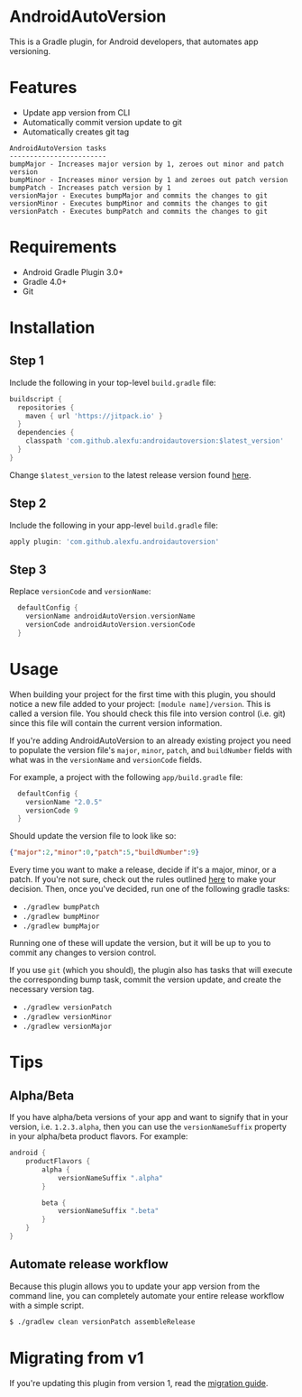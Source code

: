 # AndroidAutoVersion
This is a Gradle plugin, for Android developers, that automates app versioning.

# Features

- Update app version from CLI
- Automatically commit version update to git 
- Automatically creates git tag

```
AndroidAutoVersion tasks
------------------------
bumpMajor - Increases major version by 1, zeroes out minor and patch version
bumpMinor - Increases minor version by 1 and zeroes out patch version
bumpPatch - Increases patch version by 1
versionMajor - Executes bumpMajor and commits the changes to git
versionMinor - Executes bumpMinor and commits the changes to git
versionPatch - Executes bumpPatch and commits the changes to git
```

# Requirements

- Android Gradle Plugin 3.0+
- Gradle 4.0+
- Git

# Installation

## Step 1
Include the following in your top-level `build.gradle` file:

```groovy
buildscript {
  repositories {
    maven { url 'https://jitpack.io' }
  }
  dependencies {
    classpath 'com.github.alexfu:androidautoversion:$latest_version'
  }
}
```

Change `$latest_version` to the latest release version found [here](https://github.com/alexfu/androidautoversion/releases).

## Step 2
Include the following in your app-level `build.gradle` file:

```groovy
apply plugin: 'com.github.alexfu.androidautoversion'
```

## Step 3
Replace `versionCode` and `versionName`:

```groovy
  defaultConfig {
    versionName androidAutoVersion.versionName
    versionCode androidAutoVersion.versionCode
  }
```

# Usage
When building your project for the first time with this plugin, you should notice a new file added to your project: `[module name]/version`. This is called a version file. You should check this file into version control (i.e. git) since this file will contain the current version information.

If you're adding AndroidAutoVersion to an already existing project you need to populate the version file's `major`, `minor`, `patch`, and `buildNumber` fields with what was in the `versionName` and `versionCode` fields.

For example, a project with the following `app/build.gradle` file:

```groovy
  defaultConfig {
    versionName "2.0.5"
    versionCode 9
  }
```

Should update the version file to look like so:

```json
{"major":2,"minor":0,"patch":5,"buildNumber":9}
```

Every time you want to make a release, decide if it's a major, minor, or a patch. If you're not sure, check out the rules outlined [here](http://semver.org/) to make your decision. Then, once you've decided, run one of the following gradle tasks:

- `./gradlew bumpPatch`
- `./gradlew bumpMinor`
- `./gradlew bumpMajor`

Running one of these will update the version, but it will be up to you to commit any changes to version control. 

If you use `git` (which you should), the plugin also has tasks that will execute the corresponding bump task, commit the version update, and create the necessary version tag.

- `./gradlew versionPatch`
- `./gradlew versionMinor`
- `./gradlew versionMajor`

# Tips

## Alpha/Beta
If you have alpha/beta versions of your app and want to signify that in your version, i.e. `1.2.3.alpha`, then you can use the `versionNameSuffix` property in your alpha/beta product flavors. For example:

```gradle
android {
    productFlavors {
        alpha {
            versionNameSuffix ".alpha"
        }

        beta {
            versionNameSuffix ".beta"
        }
    }
}
```

## Automate release workflow
Because this plugin allows you to update your app version from the command line, you can completely automate your entire release workflow with a simple script.

```bash
$ ./gradlew clean versionPatch assembleRelease
```

# Migrating from v1
If you're updating this plugin from version 1, read the [migration guide](https://github.com/alexfu/androidautoversion/wiki/Migration-Guide).

